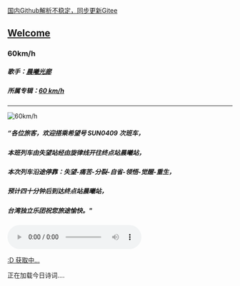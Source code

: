  [国内Github解析不稳定，同步更新Gitee](https://zkeq.gitee.io/)
## [Welcome  ](https://zkeq.github.io/zkeq/%C2%B7index.htm)


### 60km/h

##### 歌手：[晨曦光廊](https://music.163.com/artist?id=11318)

##### 所属专辑：[60 km/h](https://music.163.com/album?id=2866716)

--------------------------

![60km/h](http://p1.music.126.net/li2A386svzMb64rquvjXfg==/3239161259160059.jpg)

##### “各位旅客，欢迎搭乘希望号 SUN0409 次班车，

##### 本班列车由失望站经由旋律线开往终点站晨曦站，

##### 本次列车沿途停靠：失望-痛苦-分裂-自省-领悟-觉醒-重生，

##### 预计四十分钟后到达终点站晨曦站，

##### 台湾独立乐团祝您旅途愉快。"

<audio id="bgmMusic" src="http://music.163.com/song/media/outer/url?id=28748458.mp3" preload="auto" type="audio/mp3" autoplay controls></audio>
                    
<!-- 请注意，以下的示例包含超链接，您可能需要手动配置样式使其不变色。如果您嫌麻烦，可以移除。 -->
<p id="hitokoto"><a href="#" id="hitokoto_text">:D 获取中...</a></p>
<script>
  fetch('https://v1.hitokoto.cn')
    .then(response => response.json())
    .then(data => {
      const hitokoto = document.getElementById('hitokoto_text')
      hitokoto.href = 'https://hitokoto.cn/?uuid=' + data.uuid
      hitokoto.innerText = data.hitokoto
    })
    .catch(console.error)
</script>




<span id="jinrishici-sentence">正在加载今日诗词....</span>

<script src="https://sdk.jinrishici.com/v2/browser/jinrishici.js" charset="utf-8"></script




--------------------------

--------------------------

--------------------------

--------------------------
